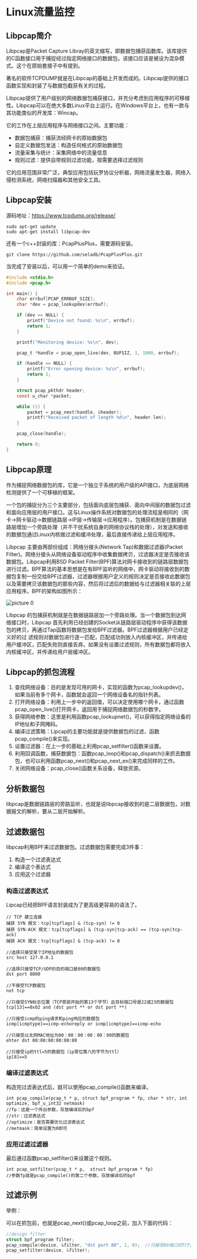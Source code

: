 # Linux流量监控

## Libpcap简介　
Libpcap是Packet Capture Libray的英文缩写，即数据包捕获函数库。该库提供的C函数接口用于捕捉经过指定网络接口的数据包，该接口应该是被设为混杂模式。这个在原始套接子中有提到。

著名的软件TCPDUMP就是在Libpcap的基础上开发而成的。Libpcap提供的接口函数实现和封装了与数据包截获有关的过程。

Libpcap提供了用户级别的网络数据包捕获接口，并充分考虑到应用程序的可移植性。Libpcap可以在绝大多数Linux平台上运行。在Windows平台上，也有一款与其功能类似的开发库：Wincap。

它的工作在上层应用程序与网络接口之间。主要功能：
* 数据包捕获：捕获流经网卡的原始数据包
* 自定义数据包发送：构造任何格式的原始数据包
* 流量采集与统计：采集网络中的流量信息
* 规则过滤：提供自带规则过滤功能，按需要选择过滤规则

它的应用范围非常广泛，典型应用包括玩罗协议分析器，网络流量发生器，网络入侵检测系统，网络扫描器和其他安全工具。

## Libpcap安装
源码地址：https://www.tcpdump.org/release/
```shell
sudo apt-get update
sudo apt-get install libpcap-dev
```

还有一个c++封装的库：PcapPlusPlus，需要源码安装。
```
git clone https://github.com/seladb/PcapPlusPlus.git
```

当完成了安装以后，可以用一个简单的demo来验证。
```c
#include <stdio.h>
#include <pcap.h>

int main() {
    char errbuf[PCAP_ERRBUF_SIZE];
    char *dev = pcap_lookupdev(errbuf);

    if (dev == NULL) {
        printf("Device not found: %s\n", errbuf);
        return 1;
    }

    printf("Monitoring device: %s\n", dev);

    pcap_t *handle = pcap_open_live(dev, BUFSIZ, 1, 1000, errbuf);

    if (handle == NULL) {
        printf("Error opening device: %s\n", errbuf);
        return 1;
    }

    struct pcap_pkthdr header;
    const u_char *packet;

    while (1) {
        packet = pcap_next(handle, &header);
        printf("Received packet of length %d\n", header.len);
    }

    pcap_close(handle);

    return 0;
}
```

## Libpcap原理
作为捕捉网络数据包的库，它是一个独立于系统的用户级的API接口，为底层网络检测提供了一个可移植的框架。

一个包的捕捉分为三个主要部分，包括面向底层包捕获、面向中间层的数据包过滤和面向应用层的用户接口。这与Linux操作系统对数据包的处理流程是相同的（网卡->网卡驱动->数据链路层->IP层->传输层->应用程序）。包捕获机制是在数据链路层增加一个旁路处理（并不干扰系统自身的网络协议栈的处理），对发送和接收的数据包通过Linux内核做过滤和缓冲处理，最后直接传递给上层应用程序。

Libpcap 主要由两部份组成：网络分接头(Network Tap)和数据过滤器(Packet Filter)。网络分接头从网络设备驱动程序中收集数据拷贝，过滤器决定是否接收该数据包。Libpcap利用BSD Packet Filter(BPF)算法对网卡接收到的链路层数据包进行过滤。BPF算法的基本思想是在有BPF监听的网络中，网卡驱动将接收到的数据包复制一份交给BPF过滤器，过滤器根据用户定义的规则决定是否接收此数据包以及需要拷贝该数据包的那些内容，然后将过滤后的数据给与过滤器相关联的上层应用程序。BPF的架构如图所示：

![picture 0](../images/21529d77f96266bb68b670e80cc5b5e4655e94be2a94c8001c7b57bade784d60.png)  

Libpcap 的包捕获机制就是在数据链路层加一个旁路处理。当一个数据包到达网络接口时，Libpcap 首先利用已经创建的Socket从链路层驱动程序中获得该数据包的拷贝，再通过Tap函数将数据包发给BPF过滤器。BPF过滤器根据用户已经定义好的过 滤规则对数据包进行逐一匹配，匹配成功则放入内核缓冲区，并传递给用户缓冲区，匹配失败则直接丢弃。如果没有设置过滤规则，所有数据包都将放入内核缓冲区，并传递给用户层缓冲区。

## Libpcap的抓包流程
1. 查找网络设备：目的是发现可用的网卡，实现的函数为pcap_lookupdev()，如果当前有多个网卡，函数就会返回一个网络设备名的指针列表。
2. 打开网络设备：利用上一步中的返回值，可以决定使用哪个网卡，通过函数pcap_open_live()打开网卡，返回用于捕捉网络数据包的秒数字。
3. 获得网络参数：这里是利用函数pcap_lookupnet()，可以获得指定网络设备的IP地址和子网掩码。
4. 编译过滤策略：Lipcap的主要功能就是提供数据包的过滤，函数pcap_compile()来实现。
5. 设置过滤器：在上一步的基础上利用pcap_setfilter()函数来设置。
6. 利用回调函数，捕获数据包：函数pcap_loop()和pcap_dispatch()来抓去数据包，也可以利用函数pcap_next()和pcap_next_ex()来完成同样的工作。
7. 关闭网络设备：pcap_close()函数关系设备，释放资源。

## 分析数据包
libpcap是数据链路层的旁路监听，也就是说libpcap接收到的是二层数据包，对数据报文的解析，要从二层开始解析。

## 过滤数据包
libpcap利用BPF来过滤数据包。过滤数据包需要完成3件事：
1. 构造一个过滤表达式
2. 编译这个表达式
3. 应用这个过滤器

### 构造过滤表达式
Lipcap已经把BPF语言封装成为了更高级更容易的语法了。
```
// TCP 建立连接
捕获 SYN 报文：tcp[tcpflags] & (tcp-syn) != 0
捕获 SYN-ACK 报文：tcp[tcpflags] & (tcp-syn|tcp-ack) == (tcp-syn|tcp-ack)
捕获 ACK 报文：tcp[tcpflags] & (tcp-ack) != 0

//选择只接受某个IP地址的数据包
src host 127.0.0.1

//选择只接受TCP/UDP的目的端口是80的数据包
dst port 8000

//不接受TCP数据包
not tcp

//只接受SYN标志位置（TCP首部开始的第13个字节）且目标端口号是22或23的数据包
tcp[13]==0x02 and (dst port ** or dst port **)

//只接受icmp的ping请求和ping响应的数据包
icmp[icmptype]==icmp-echoreply or icmp[icmptype]==icmp-echo

//只接受以太网MAC地址为00：00：00：00：00：00的数据包
ehter dst 00:00:00:00:00:00

//只接受ip的ttl=5的数据包（ip首位第八的字节为ttl）
ip[8]==5
```

### 编译过滤表达式
构造完过滤表达式后，就可以使用pcap_compile()函数来编译。
```
int pcap_compile(pcap_t * p, struct bpf_program * fp, char * str, int optimize, bpf_u_int32 netmask)
//fp：这是一个传出参数，存放编译后的bpf
//str：过滤表达式
//optimize：是否需要优化过滤表达式
//metmask：简单设置为0即可
```

### 应用过滤过滤器
最后通过函数pcap_setfilter()来设置这个规则。
```
int pcap_setfilter(pcap_t * p,  struct bpf_program * fp)
//参数fp就是pcap_compile()的第二个参数，存放编译后的bpf
```

## 过滤示例
举例：

可以在抓包前，也就是pcap_next()或pcap_loop之前，加入下面的代码：
```c
//design filter  
struct bpf_program filter;  
pcap_compile(device, &filter, "dst port 80", 1, 0);  //只接受80端口的TCP/UDP数据包
pcap_setfilter(device, &filter); 
```
